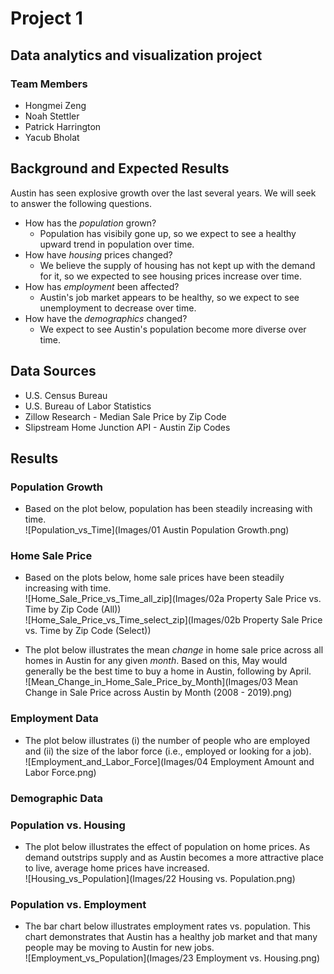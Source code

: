 # Project 1  
## Data analytics and visualization project  
### Team Members
* Hongmei Zeng  
* Noah Stettler  
* Patrick Harrington  
* Yacub Bholat  

## Background and Expected Results
Austin has seen explosive growth over the last several years. We will seek to answer the following questions.
* How has the *population* grown?  
  * Population has visibily gone up, so we expect to see a healthy upward trend in population over time.  
* How have *housing* prices changed?  
  * We believe the supply of housing has not kept up with the demand for it, so we expected to see housing prices increase over time.  
* How has *employment* been affected?  
  * Austin's job market appears to be healthy, so we expect to see unemployment to decrease over time.
* How have the *demographics* changed?  
  * We expect to see Austin's population become more diverse over time.

## Data Sources  
* U.S. Census Bureau  
* U.S. Bureau of Labor Statistics  
* Zillow Research - Median Sale Price by Zip Code  
* Slipstream Home Junction API - Austin Zip Codes  

## Results  
### Population Growth
* Based on the plot below, population has been steadily increasing with time.  
![Population_vs_Time](Images/01 Austin Population Growth.png)

### Home Sale Price
  * Based on the plots below, home sale prices have been steadily increasing with time.  
![Home_Sale_Price_vs_Time_all_zip](Images/02a Property Sale Price vs. Time by Zip Code (All))  
![Home_Sale_Price_vs_Time_select_zip](Images/02b Property Sale Price vs. Time by Zip Code (Select))

  * The plot below illustrates the mean *change* in home sale price across all homes in Austin for any given *month*. Based on this, May would generally be the best time to buy a home in Austin, following by April.  
![Mean_Change_in_Home_Sale_Price_by_Month](Images/03 Mean Change in Sale Price across Austin by Month (2008 - 2019).png)

### Employment Data
* The plot below illustrates (i) the number of people who are employed and (ii) the size of the labor force (i.e., employed or looking for a job).  
![Employment_and_Labor_Force](Images/04 Employment Amount and Labor Force.png)

### Demographic Data


### Population vs. Housing
* The plot below illustrates the effect of population on home prices. As demand outstrips supply and as Austin becomes a more attractive place to live, average home prices have increased.  
![Housing_vs_Population](Images/22 Housing vs. Population.png)

### Population vs. Employment
* The bar chart below illustrates employment rates vs. population. This chart demonstrates that Austin has a healthy job market and that many people may be moving to Austin for new jobs.  
![Employment_vs_Population](Images/23 Employment vs. Housing.png)